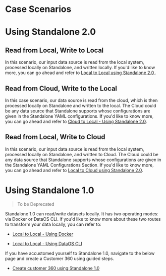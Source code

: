 # **Case Scenarios**

# **Using Standalone 2.0**

## **Read from Local, Write to Local**

In this scenario, our input data source is read from the local system, processed locally on Standalone, and written locally. If you'd like to know more, you can go ahead and refer to
[Local to Local using Standalone 2.0 ](Case%20Scenarios/Local%20to%20Local%20using%20Standalone%202%200.md).

## **Read from Cloud, Write to the Local**

In this case scenario, our data source is read from the cloud, which is then processed locally on Standalone and written to the local. The Cloud could be any data source that Standalone supports whose configurations are given in the Standalone YAML configurations. If you'd like to know more, you can go ahead and refer to
[Cloud to Local - Using Standalone 2.0](Case%20Scenarios/Cloud%20to%20Local%20-%20Using%20Standalone%202%200.md).

## **Read from Local, Write to Cloud**

In this scenario, our input data source is read from the local system, processed locally on Standalone, and written to Cloud. The Cloud could be any data source that Standalone supports whose configurations are given in the Standalone YAML Configurations Section. If you'd like to know more, you can go ahead and refer to
[Local to Cloud using Standalone 2.0](Case%20Scenarios/Local%20to%20Cloud%20using%20Standalone%202%200.md).

# **Using Standalone 1.0**

> To be Deprecated
> 

Standalone 1.0 can read/write datasets locally. It has two operating modes: via Docker or DataOS CLI. If you'd like to know more about these two routes to transform your data locally, you can refer to:

- [Local to Local - Using Docker](Case%20Scenarios/Local%20to%20Local%20-%20Using%20Docker.md)

- [Local to Local - Using DataOS CLI](Case%20Scenarios/Local%20to%20Local%20-%20Using%20DataOS%20CLI.md)

If you have accustomed yourself to Standalone 1.0, navigate to the below page and create a Customer 360 using guided steps.

- [Create customer 360 using Standalone 1.0](Case%20Scenarios/Create%20customer%20360%20using%20Standalone%201%200.md)